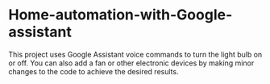 # Home-automation-with-Google-assistant

This project uses Google Assistant voice commands to turn the light bulb on or off.
You can also add a fan or other electronic devices by making minor changes to the code to achieve the desired results.
